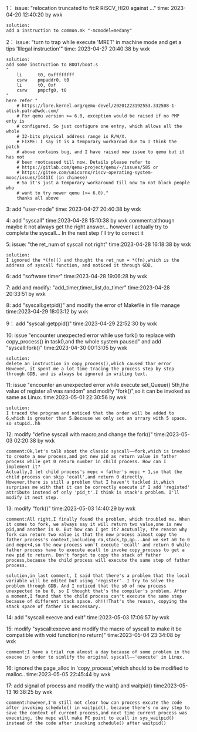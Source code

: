1：
    issue:    "relocation truncated to fit:R RISCV_HI20 against ..."
    time:    2023-04-20 12:40:20 by wxk

    solution:
    add a instruction to common.mk "-mcmodel=medany"

2：
    issue:    "turn to trap while execute 'MRET' in machine mode and get a tips 'Illegal instruction'"
    time:    2023-04-27 20:40:38 by wxk

    solution:
    add some instruction to BOOT/boot.s
    "
        li      t0, 0xffffffff
        csrw    pmpaddr0, t0
        li      t0, 0xf
        csrw    pmpcfg0, t0
    "
    here refer "    
        # https://lore.kernel.org/qemu-devel/20201223192553.332508-1-atish.patra@wdc.com/
        # For qemu version >= 6.0, exception would be raised if no PMP enty is
        # configured. So just configure one entny, which allows all the whole
        # 32-bits physical address range is R/W/X.
        # FIXME: I say it is a temporary workaroud due to I think the patch
        # above contains bug, and I have raised new issue to qemu but it has not
        # been rootcaused till now. Details please refer to
        # https://gitlab.com/qemu-project/qemu/-/issues/585 or
        # https://gitee.com/unicornx/riscv-operating-system-mooc/issues/I441IC (in chinese)
        # So it's just a temporary workaround till now to not block people who
        # want to try newer qemu (>= 6.0)."
        thanks all above

3:
    add "user-mode"
    time:    2023-04-27 20:40:38 by wxk

4:
    add "syscall"
    time:2023-04-28 15:10:38 by wxk
    comment:althougn maybe it not always get the right answer...
    however I actually try to complete the syscall...
    In the next step I'll try to correct it

5:
    issue: "the ret_num of syscall not right"
    time:2023-04-28 16:18:38 by wxk

    solution:
    I ignored the *(fn)() and thought the ret_num = *(fn),which is the address of syscall function, and noticed it through GDB.

6:
    add "software timer"
    time:2023-04-28 19:06:28 by wxk

7:
    add and modify: "add_timer,timer_list,do_timer"
    time:2023-04-28 20:33:51 by wxk

8:
    add "syscall:getpid()" and modify the error of Makefile in file manage
    time:2023-04-29 18:03:12 by wxk

9：
    add "syscall:getppid()"
    time:2023-04-29 22:52:30 by wxk

10:
    issue "encounter unexpected error while use fork() to replace with copy_process() in task0,and the whole system paused"
    and add "syscall:fork()"
    time:2023-04-30 00:13:05 by wxk

    solution:
    delete an instruction in copy_process(),which caused thar error
    However, it spent me a lot time tracing the process step by step through GDB, and is always be ignored in writing text.

11:
    issue "encounter an unexpected error while execute set_Queue() 5th,the value of register a1 was random"
    and modify "fork()",so it can be invoked as same as Linux.
    time:2023-05-01 22:30:56 by wxk

    solution:
    I traced the program and noticed that the order will be added to 6,which is greater than 5.Because we only set an arrary with 5 space.
    so stupid..hh

12:
    modify "define syscall with macro,and change the fork()"
    time:2023-05-03 02:20:38 by wxk

    comment:Ok,let's talk about the classic syscall——fork,which is invoked to create a new process,and get new pid as return value in father process while get 0 return number in child process. How can I implement it?
    Actually,I let child process's mepc = father's mepc + 1,so that the child process can skip 'ecall',and return 0 directly.
    However,there is still a problem that I haven't tackled it,which surprises me with that it can be correctly execute if I add 'registed' attribute instead of only 'pid_t'.I think is stack's problem. I'll modify it next step.

13:
    modify "fork()"
    time:2023-05-03 14:40:29 by wxk

    comment:All right,I finally found the problem, which troubled me. When it comes to fork, we always say it will return two value,one is new pid,and another is 0. But how can I get it? Acutually, the reason why fork can return two value is that the new process almost copy the father process's context,including ra,stack,tp,gp...And we set a0 to 0 and mepc+4,so the new process won't execute 'ecall' and return 0 while father process have to execute ecall to invoke copy_process to get a new pid to return. Don't forget to copy the stack of father process,because the child process will execute the same step of father process.
    
    solution,in last comment, I said that there's a problem that the local variable will be edited but using 'register'. I try to solve the problem through GDB. And I noticed that the s0 of new process unexpected to be 0, so I thought that's the compiler's problem. After a moment,I found that the child process can't execute the same step because of different stack space. oh!!!That's the reason, copying the stack space of father is neccessary.

14:
    add "syscall:execve and exit"
    time:2023-05-03 17:06:57 by wxk

15:
    modify "syscall:execve and modify the macro of syscall to make it be compatible with void function(no return)"
    time:2023-05-04 23:34:08 by wxk

    comment:I have a trial run almost a day because of some problem in the execve in order to simlify the original syscall——'execute' in Linux.

16:
    ignored the page_alloc in 'copy_process',which should to be modified to malloc..
    time:2023-05-05 22:45:44 by wxk

17:
    add signal of process and modify the wait() and waitpid()
    time2023-05-13 16:38:25 by wxk

```
comment:however,I'm still not clear how can process excute the code after invoking schedule() in waitpid(), because there's no any step to save the context of current process,and next time current process was executing, the mepc will make PC point to ecall in sys_waitpid() instead of the code after invoking schedule() after waitpid()
```
